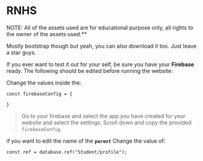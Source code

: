 # RNHS

NOTE: All of the assets used are for educational purpose only, all rights to the owner of the assets used.**

Mostly bootstrap though but yeah, you can also download it too. Just leave a star guys.




If you ever want to test it out for your self, be sure you have your **Firebase** ready.
The following should be edited before running the website:

Change the values inside the:
```
const firebaseConfig = {

}
```
> Go to your firebase and select the app you have created for your website and select the settings. Scroll down and copy the provided `firebaseConfig`.



if you want to edit the name of the **`parent`**
Change the value of:
```
const ref = database.ref("Student/profile");
```
